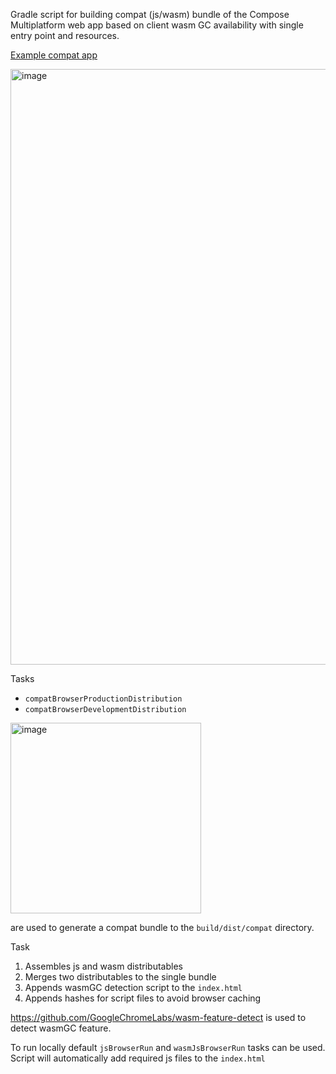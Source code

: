 
Gradle script for building compat (js/wasm) bundle of the Compose Multiplatform web app based on client wasm GC availability
with single entry point and resources.

[Example compat app](https://alexzhirkevich.github.io/compose-web-compat/)

<img width="953" alt="image" src="https://github.com/alexzhirkevich/compose-web-compat/assets/63979218/af7f72b1-c238-4954-b461-572d0aabd509">

Tasks 
- `compatBrowserProductionDistribution`
- `compatBrowserDevelopmentDistribution`

 <img width="305" alt="image" src="https://github.com/alexzhirkevich/compose-web-compat/assets/63979218/8fb29c7b-9fb9-4c01-ab10-48ac4e43f88f">


 are used to generate a compat bundle to the `build/dist/compat` directory. 

Task 
1. Assembles js and wasm distributables
2. Merges two distributables to the single bundle
3. Appends wasmGC detection script to the `index.html`
4. Appends hashes for script files to avoid browser caching

https://github.com/GoogleChromeLabs/wasm-feature-detect is used to detect wasmGC feature.

To run locally default `jsBrowserRun` and `wasmJsBrowserRun` tasks can be used. Script will automatically add required js files to the `index.html`

